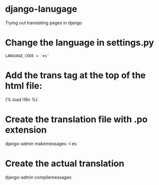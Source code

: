 # django-lanugage
Trying out translating pages in django

# Change the language in settings.py
`LANGUAGE_CODE = 'es'`

# Add the trans tag at the top of the html file: 
{% load i18n %}

# Create the translation file with .po extension 
django-admin makemessages -l es

# Create the actual translation 
django-admin compilemessages

